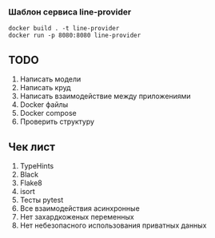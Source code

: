 ### Шаблон сервиса line-provider

```
docker build . -t line-provider
docker run -p 8080:8080 line-provider
```



## TODO

1. Написать модели
2. Написать круд 
3. Написать взаимодействие между приложениями 
4. Docker файлы 
5. Docker compose
6. Проверить структуру


## Чек лист

1. TypeHints
2. Black
3. Flake8
4. isort
5. Тесты pytest
6. Все взаимодействия асинхронные
7. Нет захардкоженых переменных
8. Нет небезопасного использования приватных данных
